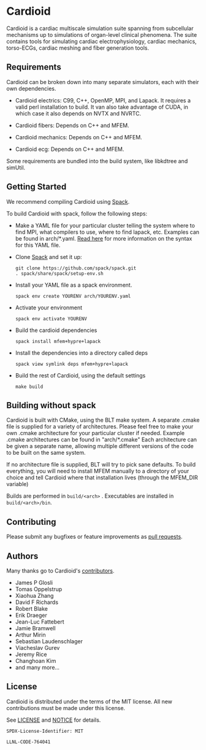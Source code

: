 # Cardioid

Cardioid is a cardiac multiscale simulation suite spanning from subcellular mechanisms up to simulations of organ-level clinical phenomena. The suite contains tools for simulating cardiac electrophysiology, cardiac mechanics, torso-ECGs, cardiac meshing and fiber generation tools.

## Requirements

Cardioid can be broken down into many separate simulators, each with their own dependencies.

* Cardioid electrics: C99, C++, OpenMP, MPI, and Lapack. It requires a valid perl installation to build. It van also take advantage of CUDA, in which case it also depends on NVTX and NVRTC.

* Cardioid fibers: Depends on C++ and MFEM.

* Cardioid mechanics: Depends on C++ and MFEM.

* Cardioid ecg: Depends on C++ and MFEM.

Some requirements are bundled into the build system, like libkdtree
and simUtil.

## Getting Started

We recommend compiling Cardioid using [Spack](https://github.com/LLNL/spack).  

To build Cardioid with spack, follow the following steps:

* Make a YAML file for your particular cluster telling the system where to find MPI, what compilers to use, where to find lapack, etc. Examples can be found in arch/*.yaml. [Read here](https://spack.readthedocs.io/en/latest/tutorial_environments.html#spack-yaml) for more information on the syntax for this YAML file.

* Clone [Spack](https://spack.io) and set it up:
   ```
   git clone https://github.com/spack/spack.git
   . spack/share/spack/setup-env.sh
   ```
   
* Install your YAML file as a spack environment.
   ```
   spack env create YOURENV arch/YOURENV.yaml
   ```
   
* Activate your environment
   ```
   spack env activate YOURENV
   ```

* Build the cardioid dependencies
   ```
   spack install mfem+hypre+lapack
   ```
   
* Install the dependencies into a directory called deps
   ```
   spack view symlink deps mfem+hypre+lapack
   ```

* Build the rest of Cardioid, using the default settings
   ```
   make build
   ```

## Building without spack


Cardioid is built with CMake, using the BLT make system.  A separate .cmake file is supplied for a variety of architectures.  Please feel free to make your own .cmake architecture for your particular cluster if needed.  Example .cmake architectures can be found in "arch/*.cmake"  Each architecture can be given a separate name, allowing multiple different versions of the code to be built on the same system.

If no architecture file is supplied, BLT will try to pick sane defaults.  To build everything, you will need to install MFEM manually to a directory of your choice and tell Cardioid where that installation lives (through the MFEM_DIR variable)

Builds are performed in `build/<arch>` .  Executables are installed in `build/<arch>/bin`.

## Contributing

Please submit any bugfixes or feature improvements as [pull requests](https://help.github.com/articles/using-pull-requests/).

## Authors

Many thanks go to Cardioid's [contributors](https://github.com/llnl/cardioid/graphs/contributors).

* James P Glosli
* Tomas Oppelstrup
* Xiaohua Zhang
* David F Richards
* Robert Blake
* Erik Draeger
* Jean-Luc Fattebert
* Jamie Bramwell
* Arthur Mirin
* Sebastian Laudenschlager
* Viacheslav Gurev
* Jeremy Rice
* Changhoan Kim
* and many more...

## License

Cardioid is distributed under the terms of the MIT license. All new contributions must be made under this license.

See [LICENSE](https://github.com/llnl/cardioid/blob/master/LICENSE) and [NOTICE](https://github.com/llnl/cardioid/blob/master/NOTICE) for details.

`SPDX-License-Identifier: MIT`

``LLNL-CODE-764041``

